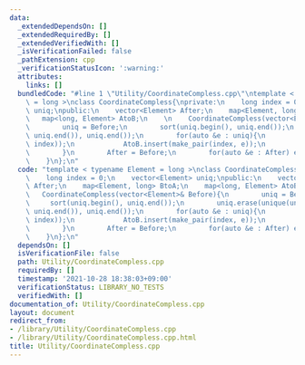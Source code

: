 ```yaml
---
data:
  _extendedDependsOn: []
  _extendedRequiredBy: []
  _extendedVerifiedWith: []
  _isVerificationFailed: false
  _pathExtension: cpp
  _verificationStatusIcon: ':warning:'
  attributes:
    links: []
  bundledCode: "#line 1 \"Utility/CoordinateCompless.cpp\"\ntemplate < typename Element\
    \ = long >\nclass CoordinateCompless{\nprivate:\n    long index = 0;\n    vector<Element>\
    \ uniq;\npublic:\n    vector<Element> After;\n    map<Element, long> BtoA;\n \
    \   map<long, Element> AtoB;\n    \n    CoordinateCompless(vector<Element>& Before){\n\
    \        uniq = Before;\n        sort(uniq.begin(), uniq.end());\n        uniq.erase(unique(uniq.begin(),\
    \ uniq.end()), uniq.end());\n        for(auto &e : uniq){\n            BtoA.insert(make_pair(e,\
    \ index));\n            AtoB.insert(make_pair(index, e));\n            index++;\n\
    \        }\n        After = Before;\n        for(auto &e : After) e = BtoA.at(e);\n\
    \    }\n};\n"
  code: "template < typename Element = long >\nclass CoordinateCompless{\nprivate:\n\
    \    long index = 0;\n    vector<Element> uniq;\npublic:\n    vector<Element>\
    \ After;\n    map<Element, long> BtoA;\n    map<long, Element> AtoB;\n    \n \
    \   CoordinateCompless(vector<Element>& Before){\n        uniq = Before;\n   \
    \     sort(uniq.begin(), uniq.end());\n        uniq.erase(unique(uniq.begin(),\
    \ uniq.end()), uniq.end());\n        for(auto &e : uniq){\n            BtoA.insert(make_pair(e,\
    \ index));\n            AtoB.insert(make_pair(index, e));\n            index++;\n\
    \        }\n        After = Before;\n        for(auto &e : After) e = BtoA.at(e);\n\
    \    }\n};\n"
  dependsOn: []
  isVerificationFile: false
  path: Utility/CoordinateCompless.cpp
  requiredBy: []
  timestamp: '2021-10-28 18:38:03+09:00'
  verificationStatus: LIBRARY_NO_TESTS
  verifiedWith: []
documentation_of: Utility/CoordinateCompless.cpp
layout: document
redirect_from:
- /library/Utility/CoordinateCompless.cpp
- /library/Utility/CoordinateCompless.cpp.html
title: Utility/CoordinateCompless.cpp
---
```

